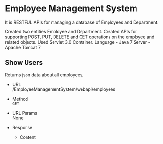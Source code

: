 # Employee Management System
It is RESTFUL APIs for managing a database of Employees and Department.


Created two entities Employee and Department.
Created APIs for supporting POST, PUT, DELETE and GET operations on the employee and related objects. 
Used Servlet 3.0 Container.
Language - Java 7
Server - Apache Tomcat 7

## Show Users
Returns json data about all employees.

- URL<br />
/EmployeeManagementSystem/webapi/employees 

- Method<br />
`GET`

- URL Params<br />
None

- Response
  - Content


